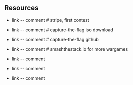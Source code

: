 ## Resources

* link -- comment  # stripe, first contest

* link -- comment  # capture-the-flag iso download

* link -- comment  # capture-the-flag github

* link -- comment  # smashthestack.io for more wargames

* link -- comment

* link -- comment

* link -- comment


